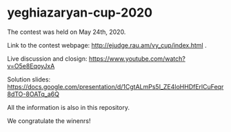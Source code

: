 # yeghiazaryan-cup-2020

The contest was held on May 24th, 2020.

Link to the contest webpage: http://ejudge.rau.am/vy_cup/index.html .

Live discussion and closign: https://www.youtube.com/watch?v=O5e8EqoyJxA

Solution slides: https://docs.google.com/presentation/d/1CgtALmPs5I_ZE4loHHDfErlCuFeqr8dTO-8OATq_a6Q

All the information is also in this repository.

We congratulate the winenrs!
